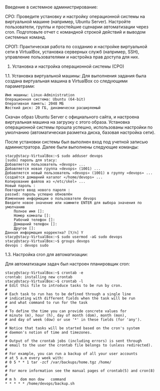 Введение в системное администрирование: 

СРО: Проведите установку и настройку операционной системы на виртуальной машине (например, Ubuntu Server). Настройте пользователи, группы и простейшие сценарии автоматизации через cron. Подготовьте отчет с командной строкой действий и выводом системных команд. 

СРОП: Практическая работа по созданию и настройке виртуальной сети в VirtualBox, установка серверных служб (например, SSH), управление пользователями и настройка прав доступа для них. 


1. Установка и настройка операционной системы (СРО)

1.1. Установка виртуальной машины: Для выполнения задания была создана виртуальная машина в VirtualBox со следующими параметрами:

    Имя машины: Linux-Administration
    Операционная система: Ubuntu (64-bit)
    Оперативная память: 2048 МБ
    Жесткий диск: 20 ГБ, динамически расширяемый

Скачан образ Ubuntu Server с официального сайта, и настроена виртуальная машина на загрузку с этого образа. Установка операционной системы прошла успешно, использованы настройки по умолчанию (автоматическая разметка диска, базовая настройка сети).

После установки системы был выполнен вход под учетной записью администратора. Далее были выполнены следующие команды:

```console
stacy@stacy-VirtualBox:~$ sudo adduser devops
[sudo] пароль для stacy: 
Добавляется пользователь «devops» ...
Добавляется новая группа «devops» (1001) ...
Добавляется новый пользователь «devops» (1001) в группу «devops» ...
Создаётся домашний каталог «/home/devops» ...
Копирование файлов из «/etc/skel» ...
Новый пароль : 
Повторите ввод нового пароля : 
passwd: пароль успешно обновлён
Изменение информации о пользователе devops
Введите новое значение или нажмите ENTER для выбора значения по умолчанию
	Полное имя []: 
	Номер комнаты []: 
	Рабочий телефон []: 
	Домашний телефон []: 
	Другое []: 
Данная информация корректна? [Y/n] Y
stacy@stacy-VirtualBox:~$ sudo usermod -aG sudo devops
stacy@stacy-VirtualBox:~$ groups devops
devops : devops sudo
```

1.3. Настройка cron для автоматизации:

Для автоматизации задач был настроен планировщик cron:


```console
stacy@stacy-VirtualBox:~$ crontab -e
crontab: installing new crontab
stacy@stacy-VirtualBox:~$ crontab -l
# Edit this file to introduce tasks to be run by cron.
# 
# Each task to run has to be defined through a single line
# indicating with different fields when the task will be run
# and what command to run for the task
# 
# To define the time you can provide concrete values for
# minute (m), hour (h), day of month (dom), month (mon),
# and day of week (dow) or use '*' in these fields (for 'any').
# 
# Notice that tasks will be started based on the cron's system
# daemon's notion of time and timezones.
# 
# Output of the crontab jobs (including errors) is sent through
# email to the user the crontab file belongs to (unless redirected).
# 
# For example, you can run a backup of all your user accounts
# at 5 a.m every week with:
# 0 5 * * 1 tar -zcf /var/backups/home.tgz /home/
# 
# For more information see the manual pages of crontab(5) and cron(8)
# 
# m h  dom mon dow   command
* * * * * /home/devops/backup.sh
```
